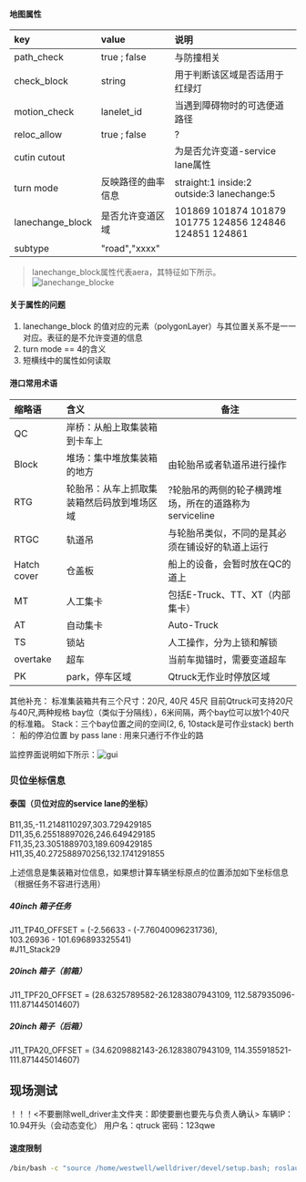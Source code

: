 #### 地图属性

|key | value  | 说明  |
|:---------|:-----------|:-----|
| path_check  |  true ; false  | 与防撞相关 | 
| check_block  |  string  | 用于判断该区域是否适用于红绿灯 | 
| motion_check  |  lanelet_id  | 当遇到障碍物时的可选便道路径 | 
| reloc_allow  |  true ; false  | ? | 
| cutin  cutout | |为是否允许变道-service lane属性| 
| turn mode|反映路径的曲率信息|straight:1 inside:2 outside:3 lanechange:5|
| lanechange_block|是否允许变道区域|101869  101874 101879 101775 124856 124846 124851 124861 |
| subtype|"road","xxxx"||

> lanechange_block属性代表aera，其特征如下所示。
![lanechange_blocke](lanelet-osm-aera.png)
#### 关于属性的问题
1. lanechange_block 的值对应的元素（polygonLayer）与其位置关系不是一一对应。表征的是不允许变道的信息
2. turn mode == 4的含义
3. 短横线中的属性如何读取

#### 港口常用术语

|缩略语 | 含义  | 备注  |
|:----------|:----------|------|
|QC|岸桥：从船上取集装箱到卡车上|  |
|Block|堆场：集中堆放集装箱的地方|由轮胎吊或者轨道吊进行操作 |
|RTG|轮胎吊：从车上抓取集装箱然后码放到堆场区域|?轮胎吊的两侧的轮子横跨堆场，所在的道路称为serviceline|
|RTGC|轨道吊|与轮胎吊类似，不同的是其必须在铺设好的轨道上运行|
|Hatch cover|仓盖板|船上的设备，会暂时放在QC的道上|
|MT|人工集卡|包括E-Truck、TT、XT（内部集卡）|
|AT|自动集卡|Auto-Truck|
|TS|锁站|人工操作，分为上锁和解锁|
|overtake|超车|当前车拋锚时，需要变道超车|
|PK|park，停车区域|Qtruck无作业时停放区域|

其他补充：
标准集装箱共有三个尺寸：20尺, 40尺 45尺
目前Qtruck可支持20尺与40尺,两种规格
bay位（类似于分隔线），6米间隔，两个bay位可以放1个40尺的标准箱。
Stack：三个bay位置之间的空间(2, 6, 10stack是可作业stack)
berth ： 船的停泊位置
by pass lane : 用来只通行不作业的路 

监控界面说明如下所示：![gui](thai.jpeg)

### 贝位坐标信息
#### 泰国（贝位对应的service lane的坐标）
B11,35,-11.2148110297,303.729429185  
D11,35,6.25518897026,246.649429185  
F11,35,23.3051889703,189.609429185  
H11,35,40.272588970256,132.1741291855

上述信息是集装箱对位信息，如果想计算车辆坐标原点的位置添加如下坐标信息（根据任务不容进行选用）
##### 40inch 箱子任务
J11_TP40_OFFSET = (-2.56633 - (-7.76040096231736),  
103.26936 - 101.696893325541)  
#J11_Stack29  
##### 20inch 箱子（前箱）
J11_TPF20_OFFSET = (28.6325789582-26.1283807943109, 112.587935096-111.871445014607)  

##### 20inch 箱子（后箱）
J11_TPA20_OFFSET = (34.6209882143-26.1283807943109, 114.355918521-111.871445014607)

## 现场测试
！！！<不要删除well_driver主文件夹：即使要删也要先与负责人确认>
车辆IP：10.94开头（会动态变化）
用户名：qtruck 密码：123qwe
#### 速度限制
```bash
/bin/bash -c "source /home/westwell/welldriver/devel/setup.bash; roslaunch routing routing_abuzhabi.launch max_speed:=3"#将最大速度限制为3m/s
```